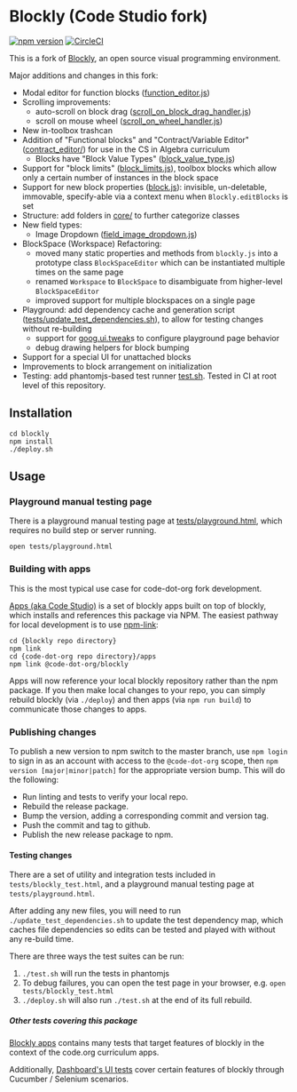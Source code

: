 # Blockly (Code Studio fork)

[![npm version](https://img.shields.io/npm/v/@code-dot-org/blockly.svg)](https://www.npmjs.com/package/@code-dot-org/blockly)
[![CircleCI](https://circleci.com/gh/code-dot-org/blockly.svg?style=shield)](https://circleci.com/gh/code-dot-org/blockly)

This is a fork of [Blockly](https://code.google.com/p/blockly/), an open source visual programming environment.

Major additions and changes in this fork:

* Modal editor for function blocks ([function_editor.js](./core/ui/function_editor.js)) 
* Scrolling improvements:
  * auto-scroll on block drag ([scroll_on_block_drag_handler.js](./core/ui/block_space/scroll_on_block_drag_handler.js))
  * scroll on mouse wheel ([scroll_on_wheel_handler.js](./core/ui/block_space/scroll_on_wheel_handler.js))
* New in-toolbox trashcan
* Addition of "Functional blocks" and "Contract/Variable Editor" ([contract_editor/](./core/ui/contract_editor/)) for use in the CS in Algebra curriculum
  * Blocks have "Block Value Types" ([block_value_type.js](./core/utils/block_value_type.js))
* Support for "block limits" ([block_limits.js](./core/ui/block_space/block_limits.js)), toolbox blocks which allow only a certain number of instances in the block space
* Support for new block properties ([block.js](./core/ui/block.js)): invisible, un-deletable, immovable, specify-able via a context menu when `Blockly.editBlocks` is set
* Structure: add folders in [core/](./core) to further categorize classes
* New field types:
  * Image Dropdown ([field_image_dropdown.js](./core/ui/fields/field_image_dropdown.js))
* BlockSpace (Workspace) Refactoring:
  * moved many static properties and methods from `blockly.js` into a prototype class `BlockSpaceEditor` which can be instantiated multiple times on the same page
  * renamed `Workspace` to `BlockSpace` to disambiguate from higher-level `BlockSpaceEditor`
  * improved support for multiple blockspaces on a single page
* Playground: add dependency cache and generation script ([tests/update_test_dependencies.sh](./tests/update_test_dependencies.sh)), to allow for testing changes without re-building
  * support for [goog.ui.tweak](https://google.github.io/closure-library/source/closure/goog/demos/tweakui.html)s to configure playground page behavior
  * debug drawing helpers for block bumping 
* Support for a special UI for unattached blocks
* Improvements to block arrangement on initialization
* Testing: add phantomjs-based test runner [test.sh](./test.sh). Tested in CI at root level of this repository.

## Installation

```
cd blockly
npm install
./deploy.sh
```

## Usage

### Playground manual testing page

There is a playground manual testing page at [tests/playground.html](./tests/playground.html), which requires no build step or server running.

`open tests/playground.html`

### Building with apps

This is the most typical use case for code-dot-org fork development.

[Apps (aka Code Studio)](https://github.com/code-dot-org/code-dot-org/tree/staging/apps) is a set of blockly apps built on top of blockly, which installs and references this package via NPM. The easiest pathway for local development is to use [npm-link](https://docs.npmjs.com/cli/link):

```
cd {blockly repo directory}
npm link
cd {code-dot-org repo directory}/apps
npm link @code-dot-org/blockly
```

Apps will now reference your local blockly repository rather than the npm package. If you then make local changes to your repo, you can simply rebuild blockly (via `./deploy`) and then apps (via `npm run build`) to communicate those changes to apps.

### Publishing changes

To publish a new version to npm switch to the master branch, use `npm login` to sign in as an account with access to the `@code-dot-org` scope, then `npm version [major|minor|patch]` for the appropriate version bump.  This will do the following:

* Run linting and tests to verify your local repo.
* Rebuild the release package.
* Bump the version, adding a corresponding commit and version tag.
* Push the commit and tag to github.
* Publish the new release package to npm.

#### Testing changes

There are a set of utility and integration tests included in `tests/blockly_test.html`, and a playground manual testing page at `tests/playground.html`.

After adding any new files, you will need to run `./update_test_dependencies.sh` to update the test dependency map, which caches file dependencies so edits can be tested and played with without any re-build time.

There are three ways the test suites can be run:

1. `./test.sh` will run the tests in phantomjs
1. To debug failures, you can open the test page in your browser, e.g. `open tests/blockly_test.html` 
1. `./deploy.sh` will also run `./test.sh` at the end of its full rebuild.

##### Other tests covering this package

[Blockly apps](https://github.com/code-dot-org/code-dot-org/tree/staging/apps) contains many tests that target features of blockly in the context of the code.org curriculum apps.

Additionally, [Dashboard's UI tests](https://github.com/code-dot-org/code-dot-org/tree/staging/dashboard/test/ui) cover certain features of blockly through Cucumber / Selenium scenarios.
